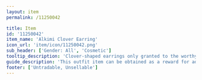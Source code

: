```yaml
---
layout: item
permalink: /11250042

title: Item
id: '11250042'
item_name: 'Alkimi Clover Earring'
icon_url: 'item/icon/11250042.png'
sub_header: ['Gender: All', 'Cosmetic']
tooltip_description: 'Clover-shaped earrings only granted to the worthy by Alkimi, the guild that studies herbs and alchemy.'
guide_description: 'This outfit item can be obtained as a reward for advancing in foraging mastery. Outfit items replace the look of your gear when equipped.'
footer: ['Untradable, Unsellable']
---
```

